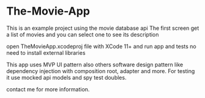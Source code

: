 # The-Movie-App

This is an example project using the movie database api
The first screen get a list of movies and you can select one to see its description

open TheMovieApp.xcodeproj file with XCode 11+ and run app and tests
no need to install external libraries 

This app uses MVP UI pattern also others software design pattern like dependency injection with composition root, adapter and more. For testing it use mocked api models and spy test doubles.

contact me for more information.

